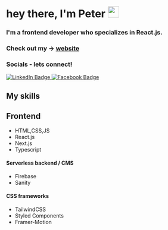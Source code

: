 <h1>
  hey there, I'm Peter
  <img src="https://media.giphy.com/media/hvRJCLFzcasrR4ia7z/giphy.gif" width="30px"/>
</h1>
 
 
### I'm a frontend developer who specializes in React.js.
 

<!--
**PeterEriksson/PeterEriksson** is a ✨ _special_ ✨ repository because its `README.md` (this file) appears on your GitHub profile.

Here are some ideas to get you started:

- 🔭 I’m currently working on ...
- 🌱 I’m currently learning ...
- 👯 I’m looking to collaborate on ...
- 🤔 I’m looking for help with ...
- 💬 Ask me about ...
- 📫 How to reach me: ...
- 😄 Pronouns: ...
- ⚡ Fun fact: ...
-->
  
### Check out my -> [website](https://petere-portfolio-2.vercel.app/) 

### Socials - lets connect!

<div id="badges">
  <a href="https://www.linkedin.com/in/peter-eriksson-13b8b1120/">
    <img src="https://img.shields.io/badge/LinkedIn-blue?style=for-the-badge&logo=linkedin&logoColor=white" alt="LinkedIn Badge"/>
  </a>
   
  </a>
  <a href="https://www.facebook.com/peter.eriksson.986/">
   <img src="https://img.shields.io/badge/Facebook-1877F2?style=for-the-badge&logo=facebook&logoColor=white" alt="Facebook Badge"  />
  </a>
</div>
 
## My skills

## Frontend
- HTML,CSS,JS
- React.js
- Next.js
- Typescript

#### Serverless backend / CMS
- Firebase
- Sanity

#### CSS frameworks
- TailwindCSS
- Styled Components
- Framer-Motion

